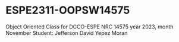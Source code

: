 # ESPE2311-OOPSW14575
Object Oriented Class for DCCO-ESPE NRC 14575 year 2023, month November
Student: Jefferson David Yepez Moran
